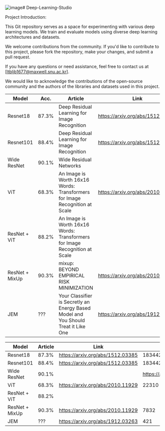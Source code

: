 ![image](https://github.com/JHpark1677/Image-Classification-Baseline/assets/62788714/2892d76d-a0b1-4269-949f-3e750bf6f23f)# Deep-Learning-Studio

Project Introduction:

This Git repository serves as a space for experimenting with various deep learning models.
We train and evaluate models using diverse deep learning architectures and datasets.

We welcome contributions from the community. If you'd like to contribute to this project, please fork the repository, make your changes, and submit a pull request.

If you have any questions or need assistance, feel free to contact us at [ltbljb1677@maxwell.snu.ac.kr].

We would like to acknowledge the contributions of the open-source community and the authors of the libraries and datasets used in this project.


|   Model  |    Acc.  |  Article | Link | Citation # |
| -------- | -------- | -------- | ---------| ---------|
| Resnet18 | 87.3%   | Deep Residual Learning for Image Recognition |https://arxiv.org/abs/1512.03385 | 183442 |
| Resnet101   | 88.4%  | Deep Residual Learning for Image Recognition |https://arxiv.org/abs/1512.03385 | 183442 |
| Wide ResNet | 90.1% | Wide Residual Networks ||https://arxiv.org/abs/1605.07146 | 7578 |
| ViT | 68.3% | An Image is Worth 16x16 Words: Transformers for Image Recognition at Scale |https://arxiv.org/abs/2010.11929| 22310 |
| ResNet + ViT | 88.2% |An Image is Worth 16x16 Words: Transformers for Image Recognition at Scale | |
| ResNet + MixUp | 90.3% |mixup: BEYOND EMPIRICAL RISK MINIMIZATION |https://arxiv.org/abs/2010.11929 | 7832 |
| JEM | ??? | Your Classifier is Secretly an Energy Based Model and You Should Treat it Like One|https://arxiv.org/abs/1912.03263 | 421 |

|   Model  |   Article | Link | Citation # |
| -------- |  -------- | ---------| ---------|
| Resnet18 | 87.3%   | https://arxiv.org/abs/1512.03385 | 183442 |
| Resnet101   | 88.4%  | https://arxiv.org/abs/1512.03385 | 183442 |
| Wide ResNet | 90.1% ||https://arxiv.org/abs/1605.07146 | 7578 |
| ViT | 68.3% | https://arxiv.org/abs/2010.11929| 22310 |
| ResNet + ViT | 88.2%  | |
| ResNet + MixUp | 90.3% |https://arxiv.org/abs/2010.11929 |7832 |
| JEM | ??? |https://arxiv.org/abs/1912.03263 | 421 |
